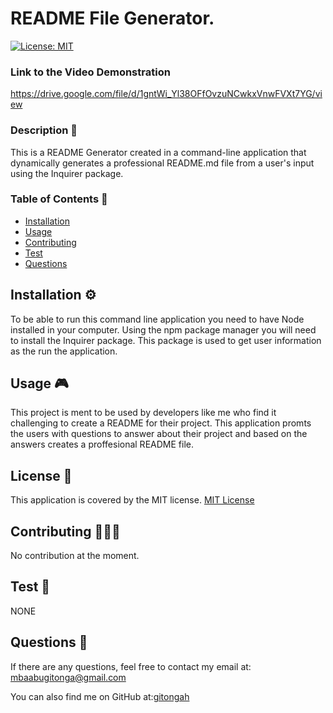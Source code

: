  # README File Generator.

  [![License: MIT](https://img.shields.io/badge/License-MIT-yellow.svg)](https://opensource.org/licenses/MIT)

  ### Link to the Video Demonstration
  https://drive.google.com/file/d/1gntWi_Yl38OFfOvzuNCwkxVnwFVXt7YG/view

  ### Description 🔎

  This is a README Generator created in a command-line application that dynamically generates a professional README.md file from a user's input using the Inquirer package.
  
  ### Table of Contents 📖
  - [Installation](#installation-⚙️)
  - [Usage](#usage-🎮)
  - [Contributing](#contributing-🧑‍🤝‍🧑)
  - [Test](#test-🧪)
  - [Questions](#questions-🙋)
 
    
  ## Installation ⚙️
   To be able to run this command line application you need to have Node installed in your computer. Using the npm package manager you will need to install the Inquirer package. This package is used to get user information as the run the application.

  ## Usage 🎮
   This project is ment to be used by developers like me who find it challenging to create a README for their project. This application promts the users with questions to answer about their project and based on the answers creates a proffesional README file.

  ## License 📝
  This application is covered by the MIT license.
    [MIT License](https://opensource.org/licenses/MIT)


  ## Contributing 🧑‍🤝‍🧑
   No contribution at the moment.

  ## Test  🧪
   NONE

  ## Questions 🙋
  If there are any questions, feel free to contact my email at: mbaabugitonga@gmail.com

  You can also find me on GitHub at:[gitongah](https://www.github.com/gitongah)


